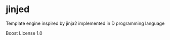 jinjed
======

Template engine inspired by jinja2 implemented in D programming language

Boost License 1.0
